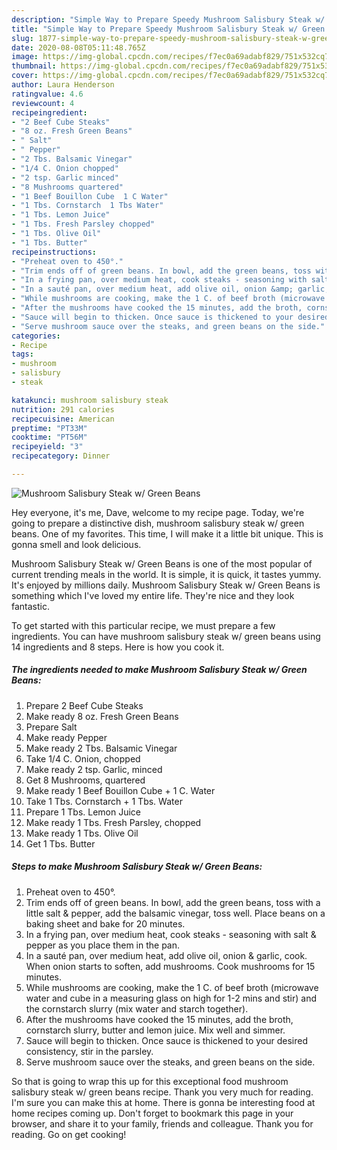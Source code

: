 ```yaml
---
description: "Simple Way to Prepare Speedy Mushroom Salisbury Steak w/ Green Beans"
title: "Simple Way to Prepare Speedy Mushroom Salisbury Steak w/ Green Beans"
slug: 1877-simple-way-to-prepare-speedy-mushroom-salisbury-steak-w-green-beans
date: 2020-08-08T05:11:48.765Z
image: https://img-global.cpcdn.com/recipes/f7ec0a69adabf829/751x532cq70/mushroom-salisbury-steak-w-green-beans-recipe-main-photo.jpg
thumbnail: https://img-global.cpcdn.com/recipes/f7ec0a69adabf829/751x532cq70/mushroom-salisbury-steak-w-green-beans-recipe-main-photo.jpg
cover: https://img-global.cpcdn.com/recipes/f7ec0a69adabf829/751x532cq70/mushroom-salisbury-steak-w-green-beans-recipe-main-photo.jpg
author: Laura Henderson
ratingvalue: 4.6
reviewcount: 4
recipeingredient:
- "2 Beef Cube Steaks"
- "8 oz. Fresh Green Beans"
- " Salt"
- " Pepper"
- "2 Tbs. Balsamic Vinegar"
- "1/4 C. Onion chopped"
- "2 tsp. Garlic minced"
- "8 Mushrooms quartered"
- "1 Beef Bouillon Cube  1 C Water"
- "1 Tbs. Cornstarch  1 Tbs Water"
- "1 Tbs. Lemon Juice"
- "1 Tbs. Fresh Parsley chopped"
- "1 Tbs. Olive Oil"
- "1 Tbs. Butter"
recipeinstructions:
- "Preheat oven to 450°."
- "Trim ends off of green beans. In bowl, add the green beans, toss with a little salt &amp; pepper, add the balsamic vinegar, toss well. Place beans on a baking sheet and bake for 20 minutes."
- "In a frying pan, over medium heat, cook steaks - seasoning with salt &amp; pepper as you place them in the pan."
- "In a sauté pan, over medium heat, add olive oil, onion &amp; garlic, cook. When onion starts to soften, add mushrooms. Cook mushrooms for 15 minutes."
- "While mushrooms are cooking, make the 1 C. of beef broth (microwave water and cube in a measuring glass on high for 1-2 mins and stir) and the cornstarch slurry (mix water and starch together)."
- "After the mushrooms have cooked the 15 minutes, add the broth, cornstarch slurry, butter and lemon juice. Mix well and simmer."
- "Sauce will begin to thicken. Once sauce is thickened to your desired consistency, stir in the parsley."
- "Serve mushroom sauce over the steaks, and green beans on the side."
categories:
- Recipe
tags:
- mushroom
- salisbury
- steak

katakunci: mushroom salisbury steak 
nutrition: 291 calories
recipecuisine: American
preptime: "PT33M"
cooktime: "PT56M"
recipeyield: "3"
recipecategory: Dinner

---
```



![Mushroom Salisbury Steak w/ Green Beans](https://img-global.cpcdn.com/recipes/f7ec0a69adabf829/751x532cq70/mushroom-salisbury-steak-w-green-beans-recipe-main-photo.jpg)

Hey everyone, it's me, Dave, welcome to my recipe page. Today, we're going to prepare a distinctive dish, mushroom salisbury steak w/ green beans. One of my favorites. This time, I will make it a little bit unique. This is gonna smell and look delicious.

Mushroom Salisbury Steak w/ Green Beans is one of the most popular of current trending meals in the world. It is simple, it is quick, it tastes yummy. It's enjoyed by millions daily. Mushroom Salisbury Steak w/ Green Beans is something which I've loved my entire life. They're nice and they look fantastic.




To get started with this particular recipe, we must prepare a few ingredients. You can have mushroom salisbury steak w/ green beans using 14 ingredients and 8 steps. Here is how you cook it.

<!--inarticleads1-->

##### The ingredients needed to make Mushroom Salisbury Steak w/ Green Beans:

1. Prepare 2 Beef Cube Steaks
1. Make ready 8 oz. Fresh Green Beans
1. Prepare  Salt
1. Make ready  Pepper
1. Make ready 2 Tbs. Balsamic Vinegar
1. Take 1/4 C. Onion, chopped
1. Make ready 2 tsp. Garlic, minced
1. Get 8 Mushrooms, quartered
1. Make ready 1 Beef Bouillon Cube + 1 C. Water
1. Take 1 Tbs. Cornstarch + 1 Tbs. Water
1. Prepare 1 Tbs. Lemon Juice
1. Make ready 1 Tbs. Fresh Parsley, chopped
1. Make ready 1 Tbs. Olive Oil
1. Get 1 Tbs. Butter




<!--inarticleads2-->

##### Steps to make Mushroom Salisbury Steak w/ Green Beans:

1. Preheat oven to 450°.
1. Trim ends off of green beans. In bowl, add the green beans, toss with a little salt &amp; pepper, add the balsamic vinegar, toss well. Place beans on a baking sheet and bake for 20 minutes.
1. In a frying pan, over medium heat, cook steaks - seasoning with salt &amp; pepper as you place them in the pan.
1. In a sauté pan, over medium heat, add olive oil, onion &amp; garlic, cook. When onion starts to soften, add mushrooms. Cook mushrooms for 15 minutes.
1. While mushrooms are cooking, make the 1 C. of beef broth (microwave water and cube in a measuring glass on high for 1-2 mins and stir) and the cornstarch slurry (mix water and starch together).
1. After the mushrooms have cooked the 15 minutes, add the broth, cornstarch slurry, butter and lemon juice. Mix well and simmer.
1. Sauce will begin to thicken. Once sauce is thickened to your desired consistency, stir in the parsley.
1. Serve mushroom sauce over the steaks, and green beans on the side.




So that is going to wrap this up for this exceptional food mushroom salisbury steak w/ green beans recipe. Thank you very much for reading. I'm sure you can make this at home. There is gonna be interesting food at home recipes coming up. Don't forget to bookmark this page in your browser, and share it to your family, friends and colleague. Thank you for reading. Go on get cooking!
